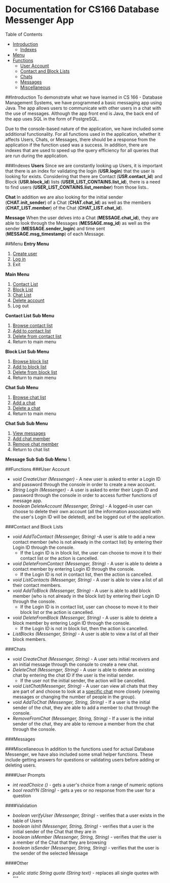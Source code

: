 # Documentation for CS166 Database Messenger App

Table of Contents
* [Introduction](#intro)
  * [Indexes](#index)
* [Menu](#menu)
* [Functions](#func)
  * [User Account](#accnt)
  * [Contact and Block Lists](#lists)
  * [Chats](#chat)
  * [Messages](#msgs)
  * [Miscellaneous](#misc)

##<a name="intro">Introduction</a>
To demonstrate what we have learned in CS 166 - Database Management Systems, we have programmed a basic messaging app using Java. The app allows users to communicate with other users in a chat with the use of messages. Although the app front end is Java, the back end of the app uses SQL in the form of PostgreSQL.

Due to the console-based nature of the application, we have included some additional functionality. For all functions used in the application, whether it affects Users, Chats, or Messages, there should be a response from the application if the function used was a success. In addition, there are indexes that are used to speed up the query efficiency for all queries that are run during the application.

###<a name="index">Indexes</a>
**Users**
Since we are constantly looking up Users, it is important that there is an index for validating the login (**USR.login**) that the user is looking for exists. Considering that there are Contact (**USR.contact_id**) and Block (**USR.block_id**) lists (**USER_LIST_CONTAINS.list_id**), there is a need to find users (**USER_LIST_CONTAINS.list_member**) from those lists..

**Chat**
In addition we are also looking for the initial sender (**CHAT.init_sender**) of a Chat (**CHAT.chat_id**) as well as the members (**CHAT_LIST.member**) of the Chat (**CHAT_LIST.chat_id**).

**Message**
When the user delves into a Chat (**MESSAGE.chat_id**), they are able to look through the Messages (**MESSAGE.msg_id**) as well as the sender (**MESSAGE.sender_login**) and time sent (**MESSAGE.msg_timestamp**) of each Message.

##<a name="menu">Menu</a>
**Entry Menu**
1. [Create user](#userCreate)
2. [Log in](#userLogin)
9. Exit

**Main Menu**
1. [Contact List](#contactMenu)
2. [Block List](#blockMenu)
3. [Chat List](#chatMenu)
4. [Delete account](#userDelete)
9. Log out

<a name="contactMenu">**Contact List Sub Menu**</a>
1. [Browse contact list](#contactBrowse)
2. [Add to contact list](#contactAdd)
3. [Delete from contact list](#contactDelete)
9. Return to main menu

<a name="blockMenu">**Block List Sub Menu**</a>
1. [Browse block list](#blockBrowse)
2. [Add to block list](#blockAdd)
3. [Delete from block list](#blockDelete)
9. Return to main menu

<a name="chatMenu">**Chat Sub Menu**</a>
1. [Browse chat list](#chatBrowse)
2. [Add a chat](#chatAdd)
3. [Delete a chat](#chatDelete)
9. Return to main menu

<a name="chatMenu2">**Chat Sub Sub Menu**</a>
1. [View messages](#msgBrowse)
2. [Add chat member](#chatMemAdd)
3. [Remove chat member](#chatMemDelete)
9. Return to chat list

<a name="msgMenu">**Message Sub Sub Sub Menu**</a>
1. 


##<a name="func">Functions</a>
###<a name="accnt">User Account</a>
* <a name="userCreate">*void CreateUser (Messenger)*</a> - A new user is asked to enter a Login ID and password through the console in order to create a new account.
* <a name="userLogin">*String LogIn (Messenger)*</a> - A user is asked to enter their Login ID and password through the console in order to access further functions of message app.
* <a name="userDelete">*boolean DeleteAccount (Messenger, String)*</a> - A logged-in user can choose to delete their own account (all the information associated with the user's Login ID will be deleted), and be logged out of the application.

###<a name="lists">Contact and Block Lists</a>
* <a name="contactAdd">*void AddToContact (Messenger, String)*</a> -A user is able to add a new contact member (who is not already in the contact list) by entering their Login ID through the console.
  * If the Login ID is in block list, the user can choose to move it to their contact list or the action is cancelled.
* <a name="contactDelete">*void DeleteFromContact (Messenger, String)*</a> - A user is able to delete a contact member by entering Login ID through the console.
  * If the Login ID is not in contact list, then the action is cancelled.
* <a name="contactBrowse">*void ListContacts (Messenger, String)*</a> - A user is able to view a list of all their contact members.
* <a name="blockAdd">*void AddToBlock (Messenger, String)*</a> - A user is able to add block member (who is not already in the block list) by entering their Login ID through the console. 
  * If the Login ID is in contact list, user can choose to move it to their block list or the action is cancelled.
* <a name="blockDelete">*void DeleteFromBlock (Messenger, String)*</a> - A user is able to delete a block member by entering Login ID through the console. 
  * If the Login ID is not in block list, then the action is cancelled.
* <a name="blockBrowse">*ListBlocks (Messenger, String)*</a> - A user is able to view a list of all their block members.

###<a name="chat">Chats</a>
* <a name="chatAdd">*void CreateChat (Messenger, String)*</a> - A user sets initial receivers and an initial message through the console to create a new chat.
* <a name="chatDelete">*DeleteChat (Messenger, String)*</a> - A user is able to delete an existing chat by entering the chat ID if the user is the initial sender. 
  * If the user not the initial sender, the action will be cancelled.
* <a name="chatBrowse">*void ListChat(Messenger, String)*</a> - A user can view all chats that they are part of and choose to look at a [specific chat](#chatMenu2) more closely (viewing messages or changing the number of people in the group).
* <a name="chatMemAdd">*void AddToChat (Messenger, String, String)*</a> - If a user is the initial sender of the chat, they are able to add a member to chat through the console.
* <a name="ChatMemDelete">*RemoveFromChat (Messenger, String, String)*</a> - If a user is the initial sender of the chat, they are able to remove a member from the chat through the console.

###<a name="msgs">Messages</a>

###<a name="misc">Miscellaneous</a>
In addition to the functions used for actual Database Messenger, we have also included some small helper functions. These include getting answers for questions or validating users before adding or deleting users.

####User Prompts
* *int readChoice ()* - gets a user's choice from a range of numeric options
* *bool readYN (String)* - gets a yes or no response from the user for a question

####Validation
* *boolean verifyUser (Messenger, String)* - verifies that a user exists in the table of Users
* *boolean isInit (Messenger, String, String)* - verifies that a user is the initial sender of the Chat that they are in
* *boolean isMember (Messenger, String, String)* - verifies that the user is a member of the Chat that they are browsing
* *boolean isSender (Messenger, String, String)* - verifies that the user is the sender of the selected Message

####Other
* *public static String quote (String text)* - replaces all single quotes with "\'"
